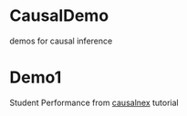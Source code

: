 # CausalDemo
demos for causal inference

# Demo1
Student Performance from [causalnex](https://causalnex.readthedocs.io/en/latest/03_tutorial/03_tutorial.html#Fit-Conditional-Probability-Distributions) tutorial
